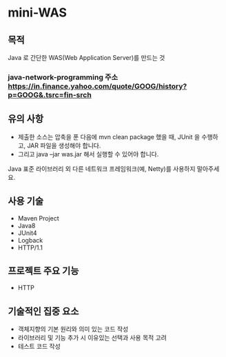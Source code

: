 # mini-WAS
목적
---
Java 로 간단한 WAS(Web Application Server)를 만드는 것

### **java-network-programming 주소** <br/> https://in.finance.yahoo.com/quote/GOOG/history?p=GOOG&.tsrc=fin-srch

유의 사항
---
- 제출한 소스는 압축을 푼 다음에 mvn clean package 했을 때, JUnit 을 수행하고, JAR 파일을 생성해야 합니다. 
- 그리고 java –jar was.jar 해서 실행할 수 있어야 합니다.

Java 표준 라이브러리 외 다른 네트워크 프레임워크(예, Netty)를 사용하지 말아주세요.

사용 기술
---
- Maven Project
- Java8
- JUnit4
- Logback
- HTTP/1.1

프로젝트 주요 기능
---
- HTTP


기술적인 집중 요소
---
- 객체지향의 기본 원리와 의미 있는 코드 작성
- 라이브러리 및 기능 추가 시 이유있는 선택과 사용 목적 고려
- 테스트 코드 작성
